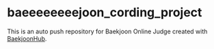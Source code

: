 # baeeeeeeeejoon_cording_project
This is an auto push repository for Baekjoon Online Judge created with [BaekjoonHub](https://github.com/BaekjoonHub/BaekjoonHub).
